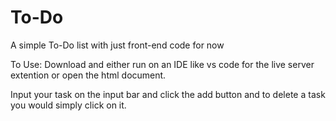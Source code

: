 # To-Do
 A simple To-Do list with just front-end code for now 

 To Use: 
 Download and either run on an IDE like vs code for the live server extention or open the html document. 

 Input your task on the input bar and click the add button and to delete a task you would simply click on it.
